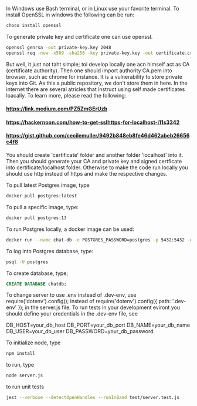 
In Windows use Bash terminal, or in Linux use your favorite terminal.
To install OpenSSL in windows the following can be run:

```bash
choco install openssl
```

To generate private key and certificate one can use openssl.

```bash
openssl genrsa -out private-key.key 2048
openssl req -new -x509 -sha256 -key private-key.key -out certificate.crt -days 365
```

But well, it just not taht simple; toi develop locally one acn himself act as CA (certificate authority).
Then one should import authority CA.pem into browser, such ac chrome for instance.
It is a vulnerability to store private keys into Git. As this a public repository, we don't store them in here.
In the internet there are several atricles that instruct using self made certificates loacally.
To learn more, please read the following:

#### https://link.medium.com/PZ5ZmGErUzb

#### https://hackernoon.com/how-to-get-sslhttps-for-localhost-i11s3342

#### https://gist.github.com/cecilemuller/9492b848eb8fe46d462abeb26656c4f8

You should create 'certificate' folder and another folder 'localhost' into it. Then
you should generate your CA and private key and signed certficate into certificate/localhost folder.
Otherwise to make the code run locally you should use http instead of https and make the
respective changes.

To pull latest Postgres image, type

```bash
docker pull postgres:latest
```

To pull a specific image, type:

```bash
docker pull postgres:13
```

To run Postgres locally, a docker image can be used:

```bash
docker run --name chat-db -e POSTGRES_PASSWORD=postgres -p 5432:5432 -d postgres
```

To log into Postgres database, type:
```bash
psql -U postgres
```
To create database, type;

```SQL
CREATE DATABASE chatdb;
```

To change server to use .env instead of .dev-env, use require('dotenv').config();
instead of require('dotenv').config({ path: '.dev-env' }); in the server.js file.
To run tests in your development eviront you should define your credentials in
the .dev-env file, see

DB_HOST=your_db_host 
DB_PORT=your_db_port 
DB_NAME=your_db_name 
DB_USER=your_db_user 
DB_PASSWORD=your_db_password 

To initialize node, type

```bash
npm install
```
to run, type

```bash
node server.js
```

to run unit tests

```bash
jest --verbose --detectOpenHandles --runInBand test/server.test.js
```
